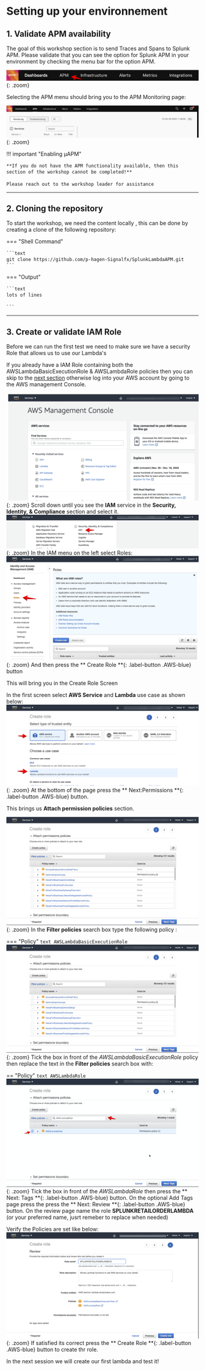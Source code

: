 # Setting up your environnement

## 1. Validate APM availability
The goal of this workshop section is to send Traces and Spans to Splunk APM.
Please validate that you can see the option for Splunk APM in your environment by checking the menu bar for the option APM.  

![APM Menu bar](../../images/lambda/Setup/IsAPMAvailable.png){: .zoom}

Selecting the APM menu should  bring you to the APM Monitoring page:

![APM Monitoring](../../images/lambda/Setup/APMMonitoring.png){: .zoom}

!!! important "Enabling µAPM"

    **If you do not have the APM functionality available, then this section of the workshop cannot be completed!**

    Please reach out to the workshop leader for assistance
---
## 2. Cloning the repository
To start the workshop, we need the content locally , this can be done by creating a clone of the following repository:

=== "Shell Command"

    ```text
    git clone https://github.com/p-hagen-Signalfx/SplunkLambdaAPM.git
    ```

=== "Output"

    ```text
    lots of lines

    ```
---
## 3. Create or validate IAM Role

Before we can run the first test we need to make sure we have a security Role that allows us to use our Lambda's

If you already have a IAM Role containing both the AWSLambdaBasicExecutionRole & AWSLambdaRole policies then you can skip to the [next section](../Setup/Setup-Lambda/) 
otherwise log into your AWS account by going to the AWS management Console. 

![AWS Console](../../images/lambda/Setup/AWS_Management_Console.png){: .zoom}
Scroll down until you see the **IAM** service in the **Security, Identity, & Compliance** section and select it.
![IAM](../../images/lambda/Setup/IAM.png){: .zoom}
In the IAM menu on the left select Roles:
![IAM-roles](../../images/lambda/Setup/IAM-Roles.png){: .zoom}
And then press the ** Create Role **{: .label-button  .AWS-blue} button 

This will bring you in the Create Role Screen

In the first screen select **AWS Service**  and **Lambda** use case as shown below:
![IAM-roles-services](../../images/lambda/Setup/IAM-Role-Service.png){: .zoom}
At the bottom of the page press the ** Next:Permissions **{: .label-button  .AWS-blue}  button.

This brings us **Attach permission policies** section. 

![IAM-Policies-I](../../images/lambda/Setup/IAM-Attach-Policy-1.png){: .zoom}
In the **Filter policies** search box type the following policy :

=== "Policy"
    ```text
    AWSLambdaBasicExecutionRole
    ```
![IAM-Policies-II](../../images/lambda/Setup/IAM-Attach-Policy-2.png){: .zoom}
Tick the  box in front of the *AWSLambdaBasicExecutionRole* policy then replace the text in the 
**Filter policies** search box with:

== "Policy"
    ```text
    AWSLambdaRole
    ```
![IAM-Policies-III](../../images/lambda/Setup/IAM-Attach-Policy-3.png){: .zoom}
Tick the  box in front of the *AWSLambdaRole* then press the ** Next: Tags **{: .label-button  .AWS-blue}  button.
On the optional Add Tags page press the press the ** Next: Review **{: .label-button  .AWS-blue}  button.
On the review page name the role **SPLUNKRETAILORDERLAMBDA** (or your preferred name, jusrt remeber to replace when needed)

Verify the Policies are set like below:
![IAM-Policies-IV](../../images/lambda/Setup/IAM-Attach-Policy-4.png){: .zoom}
If satisfied its correct press the ** Create Role **{: .label-button  .AWS-blue}  button to create thr role.

In the next session we will create our first lambda and test it!



